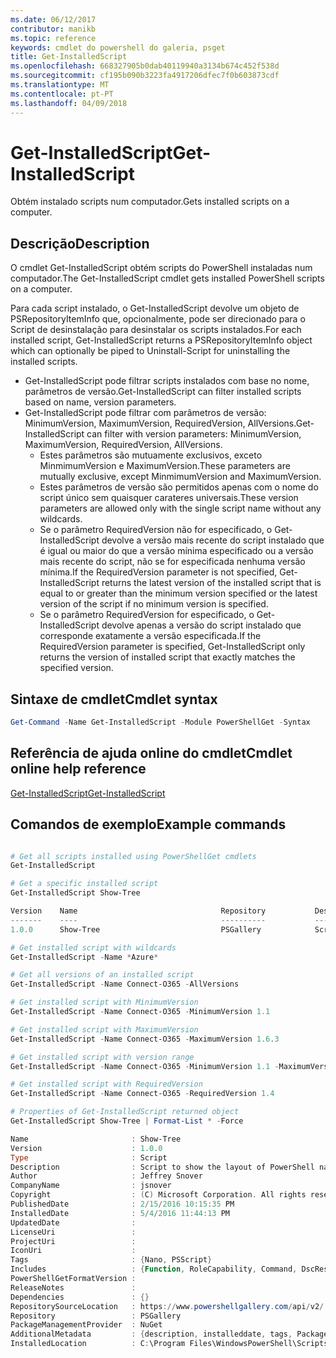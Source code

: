 ```yaml
---
ms.date: 06/12/2017
contributor: manikb
ms.topic: reference
keywords: cmdlet do powershell do galeria, psget
title: Get-InstalledScript
ms.openlocfilehash: 668327905b0dab40119940a3134b674c452f538d
ms.sourcegitcommit: cf195b090b3223fa4917206dfec7f0b603873cdf
ms.translationtype: MT
ms.contentlocale: pt-PT
ms.lasthandoff: 04/09/2018
---
```

# <a name="get-installedscript"></a><span data-ttu-id="6f141-103">Get-InstalledScript</span><span class="sxs-lookup"><span data-stu-id="6f141-103">Get-InstalledScript</span></span>

<span data-ttu-id="6f141-104">Obtém instalado scripts num computador.</span><span class="sxs-lookup"><span data-stu-id="6f141-104">Gets installed scripts on a computer.</span></span>

## <a name="description"></a><span data-ttu-id="6f141-105">Descrição</span><span class="sxs-lookup"><span data-stu-id="6f141-105">Description</span></span>

<span data-ttu-id="6f141-106">O cmdlet Get-InstalledScript obtém scripts do PowerShell instaladas num computador.</span><span class="sxs-lookup"><span data-stu-id="6f141-106">The Get-InstalledScript cmdlet gets installed PowerShell scripts on a computer.</span></span>

<span data-ttu-id="6f141-107">Para cada script instalado, o Get-InstalledScript devolve um objeto de PSRepositoryItemInfo que, opcionalmente, pode ser direcionado para o Script de desinstalação para desinstalar os scripts instalados.</span><span class="sxs-lookup"><span data-stu-id="6f141-107">For each installed script, Get-InstalledScript returns a PSRepositoryItemInfo object which can optionally be piped to Uninstall-Script for uninstalling the installed scripts.</span></span>

- <span data-ttu-id="6f141-108">Get-InstalledScript pode filtrar scripts instalados com base no nome, parâmetros de versão.</span><span class="sxs-lookup"><span data-stu-id="6f141-108">Get-InstalledScript can filter installed scripts based on name, version parameters.</span></span>
- <span data-ttu-id="6f141-109">Get-InstalledScript pode filtrar com parâmetros de versão: MinimumVersion, MaximumVersion, RequiredVersion, AllVersions.</span><span class="sxs-lookup"><span data-stu-id="6f141-109">Get-InstalledScript can filter with version parameters: MinimumVersion, MaximumVersion, RequiredVersion, AllVersions.</span></span>
  - <span data-ttu-id="6f141-110">Estes parâmetros são mutuamente exclusivos, exceto MinmimumVersion e MaximumVersion.</span><span class="sxs-lookup"><span data-stu-id="6f141-110">These parameters are mutually exclusive, except MinmimumVersion and MaximumVersion.</span></span>
  - <span data-ttu-id="6f141-111">Estes parâmetros de versão são permitidos apenas com o nome do script único sem quaisquer carateres universais.</span><span class="sxs-lookup"><span data-stu-id="6f141-111">These version parameters are allowed only with the single script name without any wildcards.</span></span>
  - <span data-ttu-id="6f141-112">Se o parâmetro RequiredVersion não for especificado, o Get-InstalledScript devolve a versão mais recente do script instalado que é igual ou maior do que a versão mínima especificado ou a versão mais recente do script, não se for especificada nenhuma versão mínima.</span><span class="sxs-lookup"><span data-stu-id="6f141-112">If the RequiredVersion parameter is not specified, Get-InstalledScript returns the latest version of the installed script that is equal to or greater than the minimum version specified or the latest version of the script if no minimum version is specified.</span></span>
  - <span data-ttu-id="6f141-113">Se o parâmetro RequiredVersion for especificado, o Get-InstalledScript devolve apenas a versão do script instalado que corresponde exatamente a versão especificada.</span><span class="sxs-lookup"><span data-stu-id="6f141-113">If the RequiredVersion parameter is specified, Get-InstalledScript only returns the version of installed script that exactly matches the specified version.</span></span>

## <a name="cmdlet-syntax"></a><span data-ttu-id="6f141-114">Sintaxe de cmdlet</span><span class="sxs-lookup"><span data-stu-id="6f141-114">Cmdlet syntax</span></span>

```powershell
Get-Command -Name Get-InstalledScript -Module PowerShellGet -Syntax
```

## <a name="cmdlet-online-help-reference"></a><span data-ttu-id="6f141-115">Referência de ajuda online do cmdlet</span><span class="sxs-lookup"><span data-stu-id="6f141-115">Cmdlet online help reference</span></span>

[<span data-ttu-id="6f141-116">Get-InstalledScript</span><span class="sxs-lookup"><span data-stu-id="6f141-116">Get-InstalledScript</span></span>](http://go.microsoft.com/fwlink/?LinkId=619790)

## <a name="example-commands"></a><span data-ttu-id="6f141-117">Comandos de exemplo</span><span class="sxs-lookup"><span data-stu-id="6f141-117">Example commands</span></span>

```powershell

# Get all scripts installed using PowerShellGet cmdlets
Get-InstalledScript

# Get a specific installed script
Get-InstalledScript Show-Tree

Version    Name                                Repository           Description
-------    ----                                ----------           -----------
1.0.0      Show-Tree                           PSGallery            Script to show the layout of PowerShell namespaces (Tr...

# Get installed script with wildcards
Get-InstalledScript -Name *Azure*

# Get all versions of an installed script
Get-InstalledScript -Name Connect-O365 -AllVersions

# Get installed script with MinimumVersion
Get-InstalledScript -Name Connect-O365 -MinimumVersion 1.1

# Get installed script with MaximumVersion
Get-InstalledScript -Name Connect-O365 -MaximumVersion 1.6.3

# Get installed script with version range
Get-InstalledScript -Name Connect-O365 -MinimumVersion 1.1 -MaximumVersion 1.6.3

# Get installed script with RequiredVersion
Get-InstalledScript -Name Connect-O365 -RequiredVersion 1.4

# Properties of Get-InstalledScript returned object
Get-InstalledScript Show-Tree | Format-List * -Force

Name                       : Show-Tree
Version                    : 1.0.0
Type                       : Script
Description                : Script to show the layout of PowerShell namespaces (Trees) using ASCII
Author                     : Jeffrey Snover
CompanyName                : jsnover
Copyright                  : (C) Microsoft Corporation. All rights reserved.
PublishedDate              : 2/15/2016 10:15:35 PM
InstalledDate              : 5/4/2016 11:44:13 PM
UpdatedDate                :
LicenseUri                 :
ProjectUri                 :
IconUri                    :
Tags                       : {Nano, PSScript}
Includes                   : {Function, RoleCapability, Command, DscResource...}
PowerShellGetFormatVersion :
ReleaseNotes               :
Dependencies               : {}
RepositorySourceLocation   : https://www.powershellgallery.com/api/v2/
Repository                 : PSGallery
PackageManagementProvider  : NuGet
AdditionalMetadata         : {description, installeddate, tags, PackageManagementProvider...}
InstalledLocation          : C:\Program Files\WindowsPowerShell\Scripts


```